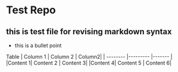 # Test Repo
## this is test file for revising markdown syntax

* this is a bullet point

Table
| Column 1 | Column 2 | Column2|
| -------- |--------- |------- |
|Content 1| Content 2 | Content 3|
|Content 4| Content 5 | Content 6|
